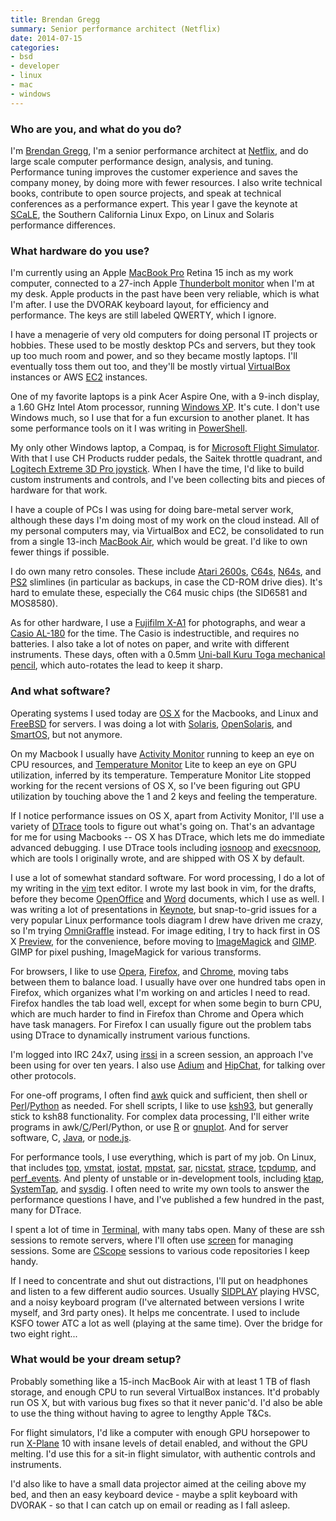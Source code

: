 ```yaml
---
title: Brendan Gregg
summary: Senior performance architect (Netflix)
date: 2014-07-15
categories:
- bsd
- developer
- linux
- mac
- windows
---
```


### Who are you, and what do you do?

I'm [Brendan Gregg](http://www.brendangregg.com "Brendan's website."), I'm a senior performance architect at [Netflix][], and do large scale computer performance design, analysis, and tuning. Performance tuning improves the customer experience and saves the company money, by doing more with fewer resources. I also write technical books, contribute to open source projects, and speak at technical conferences as a performance expert. This year I gave the keynote at [SCaLE](http://www.socallinuxexpo.org/ "The Southern California Linux Expo site."), the Southern California Linux Expo, on Linux and Solaris performance differences.

### What hardware do you use?

I'm currently using an Apple [MacBook Pro][macbook-pro] Retina 15 inch as my work computer, connected to a 27-inch Apple [Thunderbolt monitor][thunderbolt-display] when I'm at my desk. Apple products in the past have been very reliable, which is what I'm after. I use the DVORAK keyboard layout, for efficiency and performance. The keys are still labeled QWERTY, which I ignore.

I have a menagerie of very old computers for doing personal IT projects or hobbies. These used to be mostly desktop PCs and servers, but they took up too much room and power, and so they became mostly laptops. I'll eventually toss them out too, and they'll be mostly virtual [VirtualBox][] instances or AWS [EC2][] instances.

One of my favorite laptops is a pink Acer Aspire One, with a 9-inch display, a 1.60 GHz Intel Atom processor, running [Windows XP][windows-xp]. It's cute. I don't use Windows much, so I use that for a fun excursion to another planet. It has some performance tools on it I was writing in [PowerShell][windows-powershell].

My only other Windows laptop, a Compaq, is for [Microsoft Flight Simulator][microsoft-flight-simulator]. With that I use CH Products rudder pedals, the Saitek throttle quadrant, and [Logitech Extreme 3D Pro joystick][extreme-3d-pro-joystick]. When I have the time, I'd like to build custom instruments and controls, and I've been collecting bits and pieces of hardware for that work.

I have a couple of PCs I was using for doing bare-metal server work, although these days I'm doing most of my work on the cloud instead. All of my personal computers may, via VirtualBox and EC2, be consolidated to run from a single 13-inch [MacBook Air][macbook-air], which would be great. I'd like to own fewer things if possible.

I do own many retro consoles. These include [Atari 2600s][atari-2600], [C64s][commodore-64], [N64s][n64], and [PS2][] slimlines (in particular as backups, in case the CD-ROM drive dies). It's hard to emulate these, especially the C64 music chips (the SID6581 and MOS8580).

As for other hardware, I use a [Fujifilm X-A1][x-a1] for photographs, and wear a [Casio AL-180][al-180] for the time. The Casio is indestructible, and requires no batteries. I also take a lot of notes on paper, and write with different instruments. These days, often with a 0.5mm [Uni-ball Kuru Toga mechanical pencil][kuru-toga], which auto-rotates the lead to keep it sharp.

### And what software?

Operating systems I used today are [OS X][macos] for the Macbooks, and Linux and [FreeBSD][] for servers. I was doing a lot with [Solaris][], [OpenSolaris][], and [SmartOS][], but not anymore. 

On my Macbook I usually have [Activity Monitor][activity-monitor] running to keep an eye on CPU resources, and [Temperature Monitor][temperature-monitor] Lite to keep an eye on GPU utilization, inferred by its temperature. Temperature Monitor Lite stopped working for the recent versions of OS X, so I've been figuring out GPU utilization by touching above the 1 and 2 keys and feeling the temperature.

If I notice performance issues on OS X, apart from Activity Monitor, I'll use a variety of [DTrace][] tools to figure out what's going on. That's an advantage for me for using Macbooks -- OS X has DTrace, which lets me do immediate advanced debugging. I use DTrace tools including [iosnoop][] and [execsnoop][], which are tools I originally wrote, and are shipped with OS X by default.

I use a lot of somewhat standard software. For word processing, I do a lot of my writing in the [vim][] text editor. I wrote my last book in vim, for the drafts, before they become [OpenOffice][] and [Word][] documents, which I use as well. I was writing a lot of presentations in [Keynote][], but snap-to-grid issues for a very popular Linux performance tools diagram I drew have driven me crazy, so I'm trying [OmniGraffle][] instead. For image editing, I try to hack first in OS X [Preview][], for the convenience, before moving to [ImageMagick][] and [GIMP][]. GIMP for pixel pushing, ImageMagick for various transforms.

For browsers, I like to use [Opera][], [Firefox][], and [Chrome][], moving tabs between them to balance load. I usually have over one hundred tabs open in Firefox, which organizes what I'm working on and articles I need to read. Firefox handles the tab load well, except for when some begin to burn CPU, which are much harder to find in Firefox than Chrome and Opera which have task managers. For Firefox I can usually figure out the problem tabs using DTrace to dynamically instrument various functions.

I'm logged into IRC 24x7, using [irssi][] in a screen session, an approach I've been using for over ten years. I also use [Adium][] and [HipChat][], for talking over other protocols.

For one-off programs, I often find [awk][] quick and sufficient, then shell or [Perl][]/[Python][] as needed. For shell scripts, I like to use [ksh93][kornshell], but generally stick to ksh88 functionality. For complex data processing, I'll either write programs in awk/[C][]/Perl/Python, or use [R][] or [gnuplot][]. And for server software, C, [Java][], or [node.js][].

For performance tools, I use everything, which is part of my job. On Linux, that includes [top][], [vmstat][], [iostat][], [mpstat][], [sar][], [nicstat][], [strace][], [tcpdump][], and [perf_events][perf]. And plenty of unstable or in-development tools, including [ktap][], [SystemTap][], and [sysdig][]. I often need to write my own tools to answer the performance questions I have, and I've published a few hundred in the past, many for DTrace. 

I spent a lot of time in [Terminal][], with many tabs open. Many of these are ssh sessions to remote servers, where I'll often use [screen][] for managing sessions. Some are [CScope][] sessions to various code repositories I keep handy.

If I need to concentrate and shut out distractions, I'll put on headphones and listen to a few different audio sources. Usually [SIDPLAY][] playing HVSC, and a noisy keyboard program (I've alternated between versions I write myself, and 3rd party ones). It helps me concentrate. I used to include KSFO tower ATC a lot as well (playing at the same time). Over the bridge for two eight right...

### What would be your dream setup?

Probably something like a 15-inch MacBook Air with at least 1 TB of flash storage, and enough CPU to run several VirtualBox instances. It'd probably run OS X, but with various bug fixes so that it never panic'd. I'd also be able to use the thing without having to agree to lengthy Apple T&Cs.

For flight simulators, I'd like a computer with enough GPU horsepower to run [X-Plane][] 10 with insane levels of detail enabled, and without the GPU melting. I'd use this for a sit-in flight simulator, with authentic controls and instruments.

I'd also like to have a small data projector aimed at the ceiling above my bed, and then an easy keyboard device - maybe a split keyboard with DVORAK - so that I can catch up on email or reading as I fall asleep.

[activity-monitor]: https://en.wikipedia.org/wiki/Activity_Monitor "A process monitor application included with Mac OS X."
[adium]: https://en.wikipedia.org/wiki/Adium "A multi-protocol chat application for the Mac."
[al-180]: http://www.digital-watch.com/DWL/1work/casio-al-180/ "A solar-powered wristwatch."
[atari-2600]: https://en.wikipedia.org/wiki/Atari_2600 "A gaming console."
[awk]: https://en.wikipedia.org/wiki/AWK "Data formatting language/software."
[c]: https://en.wikipedia.org/wiki/C_(programming_language) "A compiled programming language."
[chrome]: https://www.google.com/intl/en/chrome/ "A WebKit-based browser, where each tab runs in its own thread."
[commodore-64]: https://en.wikipedia.org/wiki/Commodore_64 "An 8-bit computer."
[cscope]: https://cscope.sourceforge.net/ "A command-line tool for browsing source code."
[dtrace]: https://en.wikipedia.org/wiki/DTrace "Tracing software."
[ec2]: https://aws.amazon.com/ec2/ "A web service for virtualised processing."
[execsnoop]: https://www.brendangregg.com/DTrace/execsnoop "Command-line software for watching process execution."
[extreme-3d-pro-joystick]: https://www.logitechg.com/en-us/product/extreme-3d-pro-joystick "A joystick."
[firefox]: https://www.mozilla.org/en-US/firefox/new/ "A cross-platform open-source web browser."
[freebsd]: https://www.freebsd.org/ "An open source operating system."
[gimp]: https://www.gimp.org/ "An open-source image editor."
[gnuplot]: http://www.gnuplot.info/ "A command-line graphing tool."
[hipchat]: http://web.archive.org/web/20170905004635/https://www.hipchat.com/ "A hosted IM and file service."
[imagemagick]: http://www.imagemagick.org/script/index.php "Image editing and converting software."
[iosnoop]: https://www.brendangregg.com/DTrace/iosnoop "Command-line software for monitoring disk I/O."
[iostat]: https://en.wikipedia.org/wiki/Iostat "A command-line tool for monitoring disk and network I/O."
[irssi]: https://irssi.org/ "A CLI irc client."
[java]: http://web.archive.org/web/20221226094350/https://www.java.com/en/ "A cross-platform compiled programming language."
[keynote]: https://www.apple.com/keynote/ "Presentation software for the Mac."
[kornshell]: http://www.kornshell.org "A command-line shell."
[ktap]: http://www.ktap.org/ "A command-line kernel tracing tool."
[kuru-toga]: http://web.archive.org/web/20230303000941/https://www.amazon.com/Uni-Roulette-Rotation-Mechanical-Pencil/dp/B004OHNTVC "A mechanical pencil with a rotating lead system."
[macbook-air]: https://www.apple.com/macbook-air/ "A very thin laptop."
[macbook-pro]: https://www.apple.com/macbook-pro/ "A laptop."
[macos]: https://en.wikipedia.org/wiki/MacOS "An operating system for Mac hardware."
[microsoft-flight-simulator]: https://en.wikipedia.org/wiki/Microsoft_Flight_Simulator "A flight simulator game."
[mpstat]: https://en.wikipedia.org/wiki/Mpstat "A command-line tool for showing statistics about running processes."
[n64]: https://en.wikipedia.org/wiki/Nintendo_64 "A 64-bit gaming console."
[netflix]: http://web.archive.org/web/20221226033709/https://www.netflix.com/ "A movie rental and streaming service."
[nicstat]: https://www.brendangregg.com/index.html "A command-line network monitoring tool."
[node.js]: https://nodejs.org/en "A Javascript application platform."
[omnigraffle]: https://www.omnigroup.com/omnigraffle/ "Diagramming software for the Mac."
[openoffice]: http://www.openoffice.org/ "An open-source office suite."
[opensolaris]: https://www.oracle.com/solaris/technologies/solaris11-overview.html "A free operating system based on Solaris."
[opera]: http://web.archive.org/web/20221227050003/https://www.opera.com/ "A cross-platform web browser."
[perf]: https://en.wikipedia.org/wiki/Perf_(Linux) "A command-line kernel performance analyser."
[perl]: https://www.perl.org/ "An interpreted scripting language."
[preview]: https://en.wikipedia.org/wiki/Preview_(Mac_OS) "An image viewer included with Mac OS X."
[ps2]: https://en.wikipedia.org/wiki/PS_2 "A gaming console."
[python]: https://www.python.org/ "An interpreted scripting language."
[r]: http://www.r-project.org/ "Software for statistical computing and graphics."
[sar]: https://en.wikipedia.org/wiki/Sar_(Unix) "A command-line system monitor."
[screen]: http://www.gnu.org/software/screen/ "Think of it as tabs for your *nix terminal."
[sidplay]: http://www.sidmusic.org/sidplay/mac/ "A Commodore 64 music player for the Mac."
[smartos]: https://tritondatacenter.com/smartos "An operating system."
[solaris]: https://www.oracle.com/us/products/servers-storage/solaris/resources/index.html "An operating system."
[strace]: https://en.wikipedia.org/wiki/Strace "A command-line tool for monitoring system calls."
[sysdig]: http://web.archive.org/web/20200414123559/http://www.sysdig.org/ "A command-line profiling and monitoring tool."
[systemtap]: https://en.wikipedia.org/wiki/SystemTap "A command-line instrumenting tool."
[tcpdump]: https://tcpdump.org/ "A command-line tool for analysing packets."
[temperature-monitor]: http://www.bresink.com/osx/TemperatureMonitor.html "Mac software for reading the temperature sensors inside Apple computers."
[terminal]: https://en.wikipedia.org/wiki/Terminal_(OS_X) "A console application included with Mac OS X."
[thunderbolt-display]: https://www.apple.com/displays/ "A Thunderbolt-powered monitor."
[top]: https://en.wikipedia.org/wiki/Top_(software) "A command-line tool for listing running processes."
[vim]: https://www.vim.org/ "A command-line text editor."
[virtualbox]: https://www.virtualbox.org/ "Open-source virtualisation software."
[vmstat]: https://en.wikipedia.org/wiki/Vmstat "A command-line system monitoring tool."
[windows-powershell]: https://en.wikipedia.org/wiki/Windows_PowerShell "A shell and scripting language for Windows."
[windows-xp]: https://en.wikipedia.org/wiki/Windows_XP "An operating system for x86 computers."
[word]: https://www.microsoft.com/en-us/microsoft-365/word "A document editor."
[x-a1]: https://www.fujifilm.com/products/digital_cameras/x/fujifilm_x_a1/ "A 16.3 megapixel digital camera."
[x-plane]: https://en.wikipedia.org/wiki/X-Plane_(simulator) "Flight simulator software."
